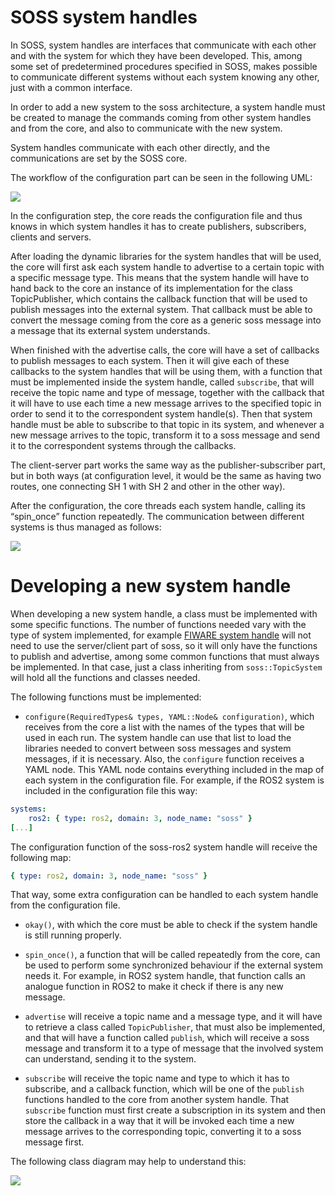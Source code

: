 # SOSS system handles

In SOSS, system handles are interfaces that communicate with each other and with the system for which they have been developed. 
This, among some set of predetermined procedures specified in SOSS, makes possible to communicate different systems without each system knowing any other, just with a common interface.

In order to add a new system to the soss architecture, a system handle must be created to manage the commands coming from other system handles and from the core, and also to communicate with the new system.

System handles communicate with each other directly, and the communications are set by the SOSS core. 

The workflow of the configuration part can be seen in the following UML:

![](http://www.plantuml.com/plantuml/png/ZP9lQzim4CRVwrE838O3xHSeOxGhsHnewB3ofX0midInnMJ9qvzr-VQLvDR4LaFhDxAUU-vtkfDkhQF6-LwYJd30HwrTe_yZH9dJ1diB1eKzNjq_LfiL_l8Wsixza1uG3jyGKWKJ0rKERrKWAPO7Lc-HWogfuX9McDh9dgGywLwhesYzeKvebKKhQ8LrOF9Qv1JqVeGUL0UKfsgaB3Cl0MfOXq1n73j-1pCxC2aHYkF0rz-dm-CRunL2qtOMafhocgK-wgEGaFkc_fUW92RRR0xu1ZC3r06QoxalDce1Fztj7Zu1JIVj1G_XPsh0efm_3YjuRVef5ErXZKOrnSit3fS8XLtIeaWU2QchpQyjsM-gcZo5PLSS5FxWImKYAQAc2myyeImO5mZdL_qpFTVJEZlvBBK5L_JFzOYUz7S6SexUggFEiMF3x5M5eeA_NXZW-zC0zYjsSRbAytyrhJzpknElTdeGp5ueUyV_WN72Gf5igQ4ht8Erj8KwrbulChzTZvdxwF_j6obi1-O2dlZ6CYEQY_YmOrJAXh8_-SJpfytE3H_RbyFVqI4VNPQ5NMTWyOnlGN7VonS0)

In the configuration step, the core reads the configuration file and thus knows in which system handles it has to create publishers, subscribers, clients and servers.

After loading the dynamic libraries for the system handles that will be used, the core will first ask each system handle to advertise to a certain topic with a specific message type. 
This means that the system handle will have to hand back to the core an instance of its implementation for the class TopicPublisher, which contains the callback function that will be used to publish messages into the external system. 
That callback must be able to convert the message coming from the core as a generic soss message into a message that its external system understands. 

When finished with the advertise calls, the core will have a set of callbacks to publish messages to each system. 
Then it will give each of these callbacks to the system handles that will be using them, with a function that must be implemented inside the system handle, called `subscribe`, 
that will receive the topic name and type of message, together with the callback that it will have to use each time a new message arrives to the specified topic in order to send it to the correspondent system handle(s). 
Then that system handle must be able to subscribe to that topic in its system, and whenever a new message arrives to the topic, transform it to a soss message and send it to the correspondent systems through the callbacks.

The client-server part works the same way as the publisher-subscriber part, but in both ways (at configuration level, it would be the same as having two routes, one connecting SH 1 with SH 2 and other in the other way).

After the configuration, the core threads each system handle, calling its “spin_once” function repeatedly. 
The communication between different systems is thus managed as follows:

![](http://www.plantuml.com/plantuml/png/VOyn2uCm48Nt_8h3oGuEPYobStVNWbpFO88n2IP5-kzxY1A7u9XtttiV4G6NPCW4T0cgxXUJcjzEenkiWhO2ZD2zsajAxfGiKST6SUAeIY76nNy3hDhme9_gcs0hD4ykmXr8Avhwv0EP2BKFoNY7bfaDOP8PfzP-ZcFauYcD2XVIFQ6r7wJfT9LyPPu3kGN7EmTNOfb7JkASbiMF9elp1_UtSiCV)

# Developing a new system handle

When developing a new system handle, a class must be implemented with some specific functions. 
The number of functions needed vary with the type of system implemented, for example [FIWARE system handle][FW_SH] will not need to use the server/client part of soss, so it will only have the functions to publish and advertise, among some common functions that must always be implemented. 
In that case, just a class inheriting from `soss::TopicSystem` will hold all the functions and classes needed.

The following functions must be implemented:

- `configure(RequiredTypes& types, YAML::Node& configuration)`, which receives from the core a list with the names of the types that will be used in each run. 
The system handle can use that list to load the libraries needed to convert between soss messages and system messages, if it is necessary.
Also, the `configure` function receives a YAML node.
This YAML node contains everything included in the map of each system in the configuration file. 
For example, if the ROS2 system is included in the configuration file this way:

```YAML
systems:
    ros2: { type: ros2, domain: 3, node_name: "soss" }
[...]
```

The configuration function of the soss-ros2 system handle will receive the following map:

```YAML
{ type: ros2, domain: 3, node_name: "soss" }
```

That way, some extra configuration can be handled to each system handle from the configuration file.

- `okay()`, with which the core must be able to check if the system handle is still running properly. 
- `spin_once()`, a function that will be called repeatedly from the core, can be used to perform some synchronized behaviour if the external system needs it. 
For example, in ROS2 system handle, that function calls an analogue function in ROS2 to make it check if there is any new message. 

- `advertise` will receive a topic name and a message type, and it will have to retrieve a class called `TopicPublisher`, that must also be implemented, 
and that will have a function called `publish`, which will receive a soss message and transform it to a type of message that the involved system can understand, sending it to the system.

- `subscribe` will receive the topic name and type to which it has to subscribe, and a callback function, which will be one of the `publish` functions handled to the core from another system handle. 
That `subscribe` function must first create a subscription in its system and then store the callback in a way that it will be invoked each time a new message arrives to the corresponding topic, converting it to a soss message first.

The following class diagram may help to understand this:

![](http://www.plantuml.com/plantuml/png/VPBDQiCm48JlUWeVKqfUeGGAfPT28BqRMTwcecj9x4gcfksxzqUnYkLrSilEp7xio0UEcc8QK2c3chavJHnXUDIkHsW-LFFpkssCTo_sd0XsDvU9VzDJ-SF1kjOxyoj_pOkUVR3cb3esP3kWlBTiv5bOHOwfGyklGCKRycJt1Cpw39k12g7x4IXQNYEoiLmCD5e3zsZ1nP8cC617Q0auU9UNY8cAQWXqXDRyQMqW_pu9qIFvqVP0_p6Ds78Mh_X5s9pRfENKPVQG4ES2v3VQfx3_l5jy2KfgUjkur4MAP9GWIYXR14jDoSxPkhG87DaeWfGglLPtPtcbLc-pNN1TYzfifBhXIYEh8sglk4yTmFLfm6y0)

 [FW_SH]: https://github.com/eProsima/SOSS-FIWARE
